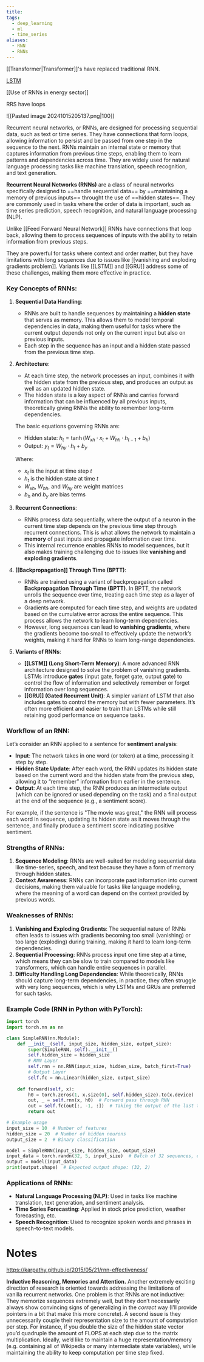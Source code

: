 ```yaml
---
title: 
tags:
  - deep_learning
  - ml
  - time_series
aliases:
  - RNN
  - RNNs
---
```

[[Transformer|Transformer]]'s have replaced traditional RNN.

[LSTM](http://colah.github.io/posts/2015-08-Understanding-LSTMs/)

[[Use of RNNs in energy sector]]

RRS have loops

![[Pasted image 20241015205137.png|100]]

Recurrent neural networks, or RNNs, are designed for processing sequential data, such as text or time series. They have connections that form loops, allowing information to persist and be passed from one step in the sequence to the next. RNNs maintain an internal state or memory that captures information from previous time steps, enabling them to learn patterns and dependencies across time. They are widely used for natural language processing tasks like machine translation, speech recognition, and text generation.

**Recurrent Neural Networks (RNNs)** are a class of neural networks specifically designed to ==handle sequential data== by ==maintaining a memory of previous inputs== throught the use of ==hidden states==. They are commonly used in tasks where the order of data is important, such as time series prediction, speech recognition, and natural language processing (NLP). 

Unlike [[Feed Forward Neural Network]] RNNs have connections that loop back, allowing them to process sequences of inputs with the ability to retain information from previous steps.

They are powerful for tasks where context and order matter, but they have limitations with long sequences due to issues like [[vanishing and exploding gradients problem]]. Variants like [[LSTM]] and [[GRU]] address some of these challenges, making them more effective in practice.
### Key Concepts of RNNs:

1. **Sequential Data Handling**:
   - RNNs are built to handle sequences by maintaining a **hidden state** that serves as memory. This allows them to model temporal dependencies in data, making them useful for tasks where the current output depends not only on the current input but also on previous inputs.
   - Each step in the sequence has an input and a hidden state passed from the previous time step.

2. **Architecture**:
   - At each time step, the network processes an input, combines it with the hidden state from the previous step, and produces an output as well as an updated hidden state.
   - The hidden state is a key aspect of RNNs and carries forward information that can be influenced by all previous inputs, theoretically giving RNNs the ability to remember long-term dependencies.

   The basic equations governing RNNs are:
   - Hidden state: $h_t = \tanh(W_{xh} \cdot x_t + W_{hh} \cdot h_{t-1} + b_h)$
   - Output: $y_t = W_{hy} \cdot h_t + b_y$
   
   Where:
   - $x_t$ is the input at time step $t$
   - $h_t$ is the hidden state at time $t$
   - $W_{xh}$, $W_{hh}$, and $W_{hy}$ are weight matrices
   - $b_h$ and $b_y$ are bias terms

3. **Recurrent Connections**:
   - RNNs process data sequentially, where the output of a neuron in the current time step depends on the previous time step through recurrent connections. This is what allows the network to maintain a **memory** of past inputs and propagate information over time.
   - This internal recurrence enables RNNs to model sequences, but it also makes training challenging due to issues like **vanishing and exploding gradients**.

4. **[[Backpropagation]] Through Time (BPTT)**:
   - RNNs are trained using a variant of backpropagation called **Backpropagation Through Time (BPTT)**. In BPTT, the network unrolls the sequence over time, treating each time step as a layer of a deep network.
   - Gradients are computed for each time step, and weights are updated based on the cumulative error across the entire sequence. This process allows the network to learn long-term dependencies.
   - However, long sequences can lead to **vanishing gradients**, where the gradients become too small to effectively update the network’s weights, making it hard for RNNs to learn long-range dependencies.

5. **Variants of RNNs**:
   - **[[LSTM]] (Long Short-Term Memory)**: A more advanced RNN architecture designed to solve the problem of vanishing gradients. LSTMs introduce **gates** (input gate, forget gate, output gate) to control the flow of information and selectively remember or forget information over long sequences.
   - **[[GRU]] (Gated Recurrent Unit)**: A simpler variant of LSTM that also includes gates to control the memory but with fewer parameters. It’s often more efficient and easier to train than LSTMs while still retaining good performance on sequence tasks.

### Workflow of an RNN:

Let’s consider an RNN applied to a sentence for **sentiment analysis**:
- **Input**: The network takes in one word (or token) at a time, processing it step by step.
- **Hidden State Update**: After each word, the RNN updates its hidden state based on the current word and the hidden state from the previous step, allowing it to “remember” information from earlier in the sentence.
- **Output**: At each time step, the RNN produces an intermediate output (which can be ignored or used depending on the task) and a final output at the end of the sequence (e.g., a sentiment score).

For example, if the sentence is "The movie was great," the RNN will process each word in sequence, updating its hidden state as it moves through the sentence, and finally produce a sentiment score indicating positive sentiment.

### Strengths of RNNs:
1. **Sequence Modeling**: RNNs are well-suited for modeling sequential data like time-series, speech, and text because they have a form of memory through hidden states.
2. **Context Awareness**: RNNs can incorporate past information into current decisions, making them valuable for tasks like language modeling, where the meaning of a word can depend on the context provided by previous words.

### Weaknesses of RNNs:
1. **Vanishing and Exploding Gradients**: The sequential nature of RNNs often leads to issues with gradients becoming too small (vanishing) or too large (exploding) during training, making it hard to learn long-term dependencies.
2. **Sequential Processing**: RNNs process input one time step at a time, which means they can be slow to train compared to models like transformers, which can handle entire sequences in parallel.
3. **Difficulty Handling Long Dependencies**: While theoretically, RNNs should capture long-term dependencies, in practice, they often struggle with very long sequences, which is why LSTMs and GRUs are preferred for such tasks.

### Example Code (RNN in Python with PyTorch):

```python
import torch
import torch.nn as nn

class SimpleRNN(nn.Module):
    def __init__(self, input_size, hidden_size, output_size):
        super(SimpleRNN, self).__init__()
        self.hidden_size = hidden_size
        # RNN Layer
        self.rnn = nn.RNN(input_size, hidden_size, batch_first=True)
        # Output Layer
        self.fc = nn.Linear(hidden_size, output_size)
    
    def forward(self, x):
        h0 = torch.zeros(1, x.size(0), self.hidden_size).to(x.device)  # Initial hidden state
        out, _ = self.rnn(x, h0)  # Forward pass through RNN
        out = self.fc(out[:, -1, :])  # Taking the output of the last time step
        return out

# Example usage
input_size = 10  # Number of features
hidden_size = 20  # Number of hidden neurons
output_size = 2  # Binary classification

model = SimpleRNN(input_size, hidden_size, output_size)
input_data = torch.randn(32, 5, input_size)  # Batch of 32 sequences, each with 5 time steps
output = model(input_data)
print(output.shape)  # Expected output shape: (32, 2)
```

### Applications of RNNs:
- **Natural Language Processing (NLP)**: Used in tasks like machine translation, text generation, and sentiment analysis.
- **Time Series Forecasting**: Applied in stock price prediction, weather forecasting, etc.
- **Speech Recognition**: Used to recognize spoken words and phrases in speech-to-text models.

# Notes

https://karpathy.github.io/2015/05/21/rnn-effectiveness/

**Inductive Reasoning, Memories and Attention.** Another extremely exciting direction of research is oriented towards addressing the limitations of vanilla recurrent networks. One problem is that RNNs are not inductive: They memorize sequences extremely well, but they don’t necessarily always show convincing signs of generalizing in the _correct_ way (I’ll provide pointers in a bit that make this more concrete). A second issue is they unnecessarily couple their representation size to the amount of computation per step. For instance, if you double the size of the hidden state vector you’d quadruple the amount of FLOPS at each step due to the matrix multiplication. Ideally, we’d like to maintain a huge representation/memory (e.g. containing all of Wikipedia or many intermediate state variables), while maintaining the ability to keep computation per time step fixed.










